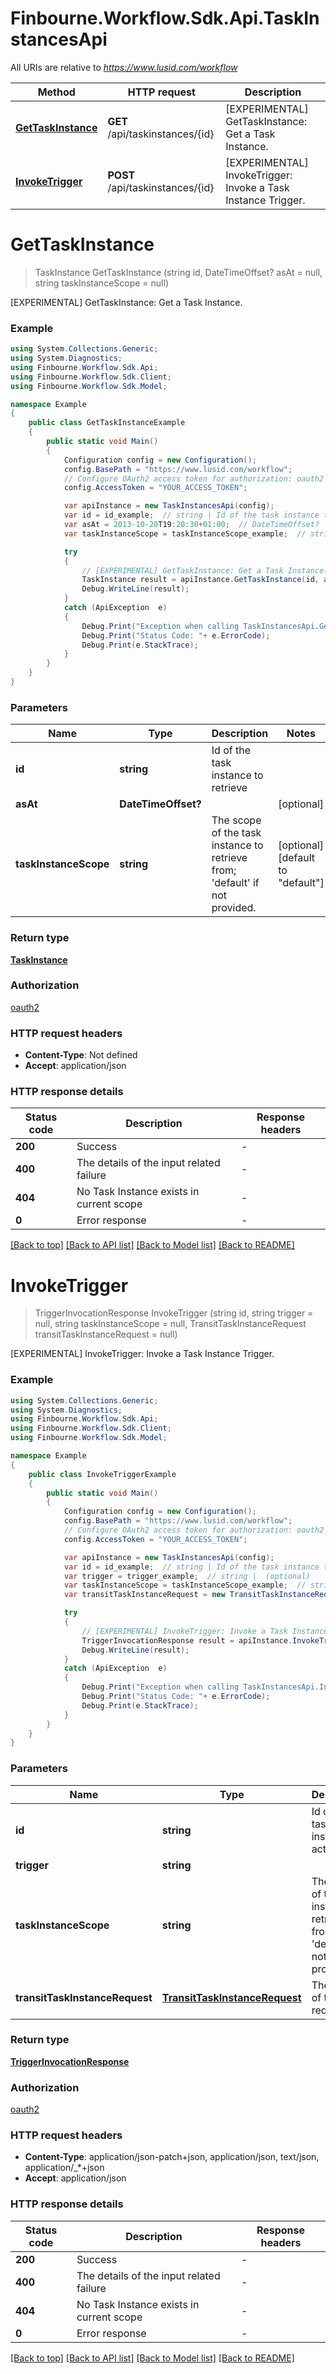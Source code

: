 # Finbourne.Workflow.Sdk.Api.TaskInstancesApi

All URIs are relative to *https://www.lusid.com/workflow*

Method | HTTP request | Description
------------- | ------------- | -------------
[**GetTaskInstance**](TaskInstancesApi.md#gettaskinstance) | **GET** /api/taskinstances/{id} | [EXPERIMENTAL] GetTaskInstance: Get a Task Instance.
[**InvokeTrigger**](TaskInstancesApi.md#invoketrigger) | **POST** /api/taskinstances/{id} | [EXPERIMENTAL] InvokeTrigger: Invoke a Task Instance Trigger.


<a name="gettaskinstance"></a>
# **GetTaskInstance**
> TaskInstance GetTaskInstance (string id, DateTimeOffset? asAt = null, string taskInstanceScope = null)

[EXPERIMENTAL] GetTaskInstance: Get a Task Instance.

### Example
```csharp
using System.Collections.Generic;
using System.Diagnostics;
using Finbourne.Workflow.Sdk.Api;
using Finbourne.Workflow.Sdk.Client;
using Finbourne.Workflow.Sdk.Model;

namespace Example
{
    public class GetTaskInstanceExample
    {
        public static void Main()
        {
            Configuration config = new Configuration();
            config.BasePath = "https://www.lusid.com/workflow";
            // Configure OAuth2 access token for authorization: oauth2
            config.AccessToken = "YOUR_ACCESS_TOKEN";

            var apiInstance = new TaskInstancesApi(config);
            var id = id_example;  // string | Id of the task instance to retrieve
            var asAt = 2013-10-20T19:20:30+01:00;  // DateTimeOffset? |  (optional) 
            var taskInstanceScope = taskInstanceScope_example;  // string | The scope of the task instance to retrieve from; 'default' if not provided. (optional)  (default to "default")

            try
            {
                // [EXPERIMENTAL] GetTaskInstance: Get a Task Instance.
                TaskInstance result = apiInstance.GetTaskInstance(id, asAt, taskInstanceScope);
                Debug.WriteLine(result);
            }
            catch (ApiException  e)
            {
                Debug.Print("Exception when calling TaskInstancesApi.GetTaskInstance: " + e.Message );
                Debug.Print("Status Code: "+ e.ErrorCode);
                Debug.Print(e.StackTrace);
            }
        }
    }
}
```

### Parameters

Name | Type | Description  | Notes
------------- | ------------- | ------------- | -------------
 **id** | **string**| Id of the task instance to retrieve | 
 **asAt** | **DateTimeOffset?**|  | [optional] 
 **taskInstanceScope** | **string**| The scope of the task instance to retrieve from; &#39;default&#39; if not provided. | [optional] [default to &quot;default&quot;]

### Return type

[**TaskInstance**](TaskInstance.md)

### Authorization

[oauth2](../README.md#oauth2)

### HTTP request headers

 - **Content-Type**: Not defined
 - **Accept**: application/json


### HTTP response details
| Status code | Description | Response headers |
|-------------|-------------|------------------|
| **200** | Success |  -  |
| **400** | The details of the input related failure |  -  |
| **404** | No Task Instance exists in current scope |  -  |
| **0** | Error response |  -  |

[[Back to top]](#) [[Back to API list]](../README.md#documentation-for-api-endpoints) [[Back to Model list]](../README.md#documentation-for-models) [[Back to README]](../README.md)

<a name="invoketrigger"></a>
# **InvokeTrigger**
> TriggerInvocationResponse InvokeTrigger (string id, string trigger = null, string taskInstanceScope = null, TransitTaskInstanceRequest transitTaskInstanceRequest = null)

[EXPERIMENTAL] InvokeTrigger: Invoke a Task Instance Trigger.

### Example
```csharp
using System.Collections.Generic;
using System.Diagnostics;
using Finbourne.Workflow.Sdk.Api;
using Finbourne.Workflow.Sdk.Client;
using Finbourne.Workflow.Sdk.Model;

namespace Example
{
    public class InvokeTriggerExample
    {
        public static void Main()
        {
            Configuration config = new Configuration();
            config.BasePath = "https://www.lusid.com/workflow";
            // Configure OAuth2 access token for authorization: oauth2
            config.AccessToken = "YOUR_ACCESS_TOKEN";

            var apiInstance = new TaskInstancesApi(config);
            var id = id_example;  // string | Id of the task instance to act upon
            var trigger = trigger_example;  // string |  (optional) 
            var taskInstanceScope = taskInstanceScope_example;  // string | The scope of the task instance to retrieve from; 'default' if not provided. (optional)  (default to "default")
            var transitTaskInstanceRequest = new TransitTaskInstanceRequest(); // TransitTaskInstanceRequest | The details of the request (optional) 

            try
            {
                // [EXPERIMENTAL] InvokeTrigger: Invoke a Task Instance Trigger.
                TriggerInvocationResponse result = apiInstance.InvokeTrigger(id, trigger, taskInstanceScope, transitTaskInstanceRequest);
                Debug.WriteLine(result);
            }
            catch (ApiException  e)
            {
                Debug.Print("Exception when calling TaskInstancesApi.InvokeTrigger: " + e.Message );
                Debug.Print("Status Code: "+ e.ErrorCode);
                Debug.Print(e.StackTrace);
            }
        }
    }
}
```

### Parameters

Name | Type | Description  | Notes
------------- | ------------- | ------------- | -------------
 **id** | **string**| Id of the task instance to act upon | 
 **trigger** | **string**|  | [optional] 
 **taskInstanceScope** | **string**| The scope of the task instance to retrieve from; &#39;default&#39; if not provided. | [optional] [default to &quot;default&quot;]
 **transitTaskInstanceRequest** | [**TransitTaskInstanceRequest**](TransitTaskInstanceRequest.md)| The details of the request | [optional] 

### Return type

[**TriggerInvocationResponse**](TriggerInvocationResponse.md)

### Authorization

[oauth2](../README.md#oauth2)

### HTTP request headers

 - **Content-Type**: application/json-patch+json, application/json, text/json, application/_*+json
 - **Accept**: application/json


### HTTP response details
| Status code | Description | Response headers |
|-------------|-------------|------------------|
| **200** | Success |  -  |
| **400** | The details of the input related failure |  -  |
| **404** | No Task Instance exists in current scope |  -  |
| **0** | Error response |  -  |

[[Back to top]](#) [[Back to API list]](../README.md#documentation-for-api-endpoints) [[Back to Model list]](../README.md#documentation-for-models) [[Back to README]](../README.md)

